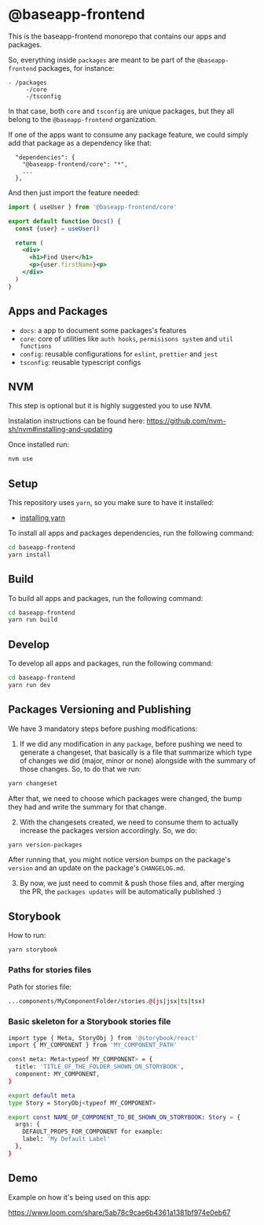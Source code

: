 # @baseapp-frontend

This is the baseapp-frontend monorepo that contains our apps and packages.

So, everything inside `packages` are meant to be part of the `@baseapp-frontend` packages, for instance:

```
- /packages
     -/core
     -/tsconfig
```

In that case, both `core` and `tsconfig` are unique packages, but they all belong to the `@baseapp-frontend` organization.

If one of the apps want to consume any package feature, we could simply add that package as a dependency like that:

```
  "dependencies": {
    "@baseapp-frontend/core": "*",
    ...
  },
```

And then just import the feature needed:

```jsx
import { useUser } from '@baseapp-frontend/core'

export default function Docs() {
  const {user} = useUser()

  return (
    <div>
      <h1>Find User</h1>
      <p>{user.firstName}<p>
    </div>
  )
}
```

## Apps and Packages

- `docs`: a app to document some packages's features
- `core`: core of utilities like `auth hooks`, `permisisons system` and `util functions`
- `config`: reusable configurations for `eslint`, `prettier` and `jest`
- `tsconfig`: reusable typescript configs

## NVM

This step is optional but it is highly suggested you to use NVM.

Instalation instructions can be found here: https://github.com/nvm-sh/nvm#installing-and-updating

Once installed run:

```bash
nvm use
```

## Setup

This repository uses `yarn`, so you make sure to have it installed:

- [installing yarn](https://yarnpkg.com/en/docs/install)

To install all apps and packages dependencies, run the following command:

```bash
cd baseapp-frontend
yarn install
```

## Build

To build all apps and packages, run the following command:

```bash
cd baseapp-frontend
yarn run build
```

## Develop

To develop all apps and packages, run the following command:

```bash
cd baseapp-frontend
yarn run dev
```

## Packages Versioning and Publishing

We have 3 mandatory steps before pushing modifications:

1. If we did any modification in any `package`, before pushing we need to generate a changeset, that basically is a file that summarize which type of changes we did (major, minor or none) alongside with the summary of those changes. So, to do that we run:

```bash
yarn changeset
```

After that, we need to choose which packages were changed, the bump they had and write the summary for that change.

2. With the changesets created, we need to consume them to actually increase the packages version accordingly. So, we do:

```bash
yarn version-packages
```

After running that, you might notice version bumps on the package's `version` and an update on the package's `CHANGELOG.md`.

3. By now, we just need to commit & push those files and, after merging the PR, the `packages updates` will be automatically published :)

## Storybook

How to run:

```bash
yarn storybook
```

### Paths for stories files

Path for stories file:

```bash
...components/MyComponentFolder/stories.@(js|jsx|ts|tsx)
```

### Basic skeleton for a Storybook stories file

```bash
import type { Meta, StoryObj } from '@storybook/react'
import { MY_COMPONENT } from 'MY_COMPONENT_PATH'

const meta: Meta<typeof MY_COMPONENT> = {
  title: 'TITLE_OF_THE_FOLDER_SHOWN_ON_STORYBOOK',
  component: MY_COMPONENT,
}

export default meta
type Story = StoryObj<typeof MY_COMPONENT>

export const NAME_OF_COMPONENT_TO_BE_SHOWN_ON_STORYBOOK: Story = {
  args: {
    DEFAULT_PROPS_FOR_COMPONENT for example:
    label: 'My Default Label'
  },
}
```

## Demo

Example on how it's being used on this app:

https://www.loom.com/share/5ab78c9cae6b4361a1381bf974e0eb67
